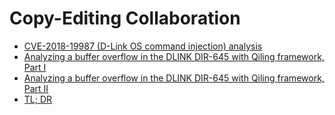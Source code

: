 # Copy-Editing Collaboration 

+ [CVE-2018-19987 (D-Link OS command injection) analysis ](https://github.com/caro-oviedo/blogpost_cve-2018-19987-analysis)   
+ [Analyzing a buffer overflow in the DLINK DIR-645 with Qiling framework, Part I](https://github.com/caro-oviedo/blogpost_qiling_dlink_1)   
+ [Analyzing a buffer overflow in the DLINK DIR-645 with Qiling framework, Part II](https://github.com/caro-oviedo/blogpost_qiling_dlink_2)   
+ [TL; DR](https://github.com/caro-oviedo/pwn2win_ctf_federated_sophia_writeup)   
